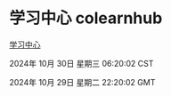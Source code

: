 # 学习中心 colearnhub
[学习中心](http://219.139.197.74:56308/colearnhub/)

2024年 10月 30日 星期三 06:20:02 CST

2024年 10月 29日 星期二 22:20:02 GMT
